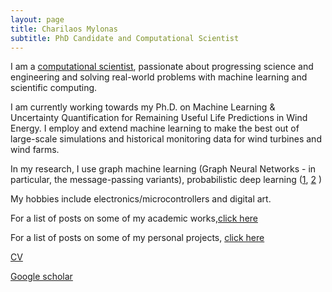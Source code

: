 ```yaml
---
layout: page
title: Charilaos Mylonas
subtitle: PhD Candidate and Computational Scientist
---
```



I am a [computational scientist](https://ethz.ch/en/studies/master/degree-programmes/engineering-sciences/computational-science-and-engineering.html), passionate about progressing science and engineering and solving real-world problems with machine learning and scientific computing.

I am currently working towards my Ph.D. on Machine Learning & Uncertainty Quantification for Remaining Useful Life Predictions in Wind Energy. I employ and extend machine learning to make the best out of large-scale simulations and historical monitoring data for wind turbines and wind farms.

In my research, I use graph machine learning (Graph Neural Networks - in particular, the message-passing variants), probabilistic deep learning ([1](https://arxiv.org/abs/2106.16049), [2](https://arxiv.org/abs/2012.06791) ) 

My hobbies include electronics/microcontrollers and digital art.

For a list of posts on some of my academic works,[click here](https://mylonasc.github.io/tags/#PhD)

For a list of posts on some of my personal projects, [click here](https://mylonasc.github.io/tags/#personal)

[CV](/cv/MylonasCharilaos_June21.pdf)

[Google scholar](https://scholar.google.com/citations?user=W7giwJEAAAAJ&hl=en)
